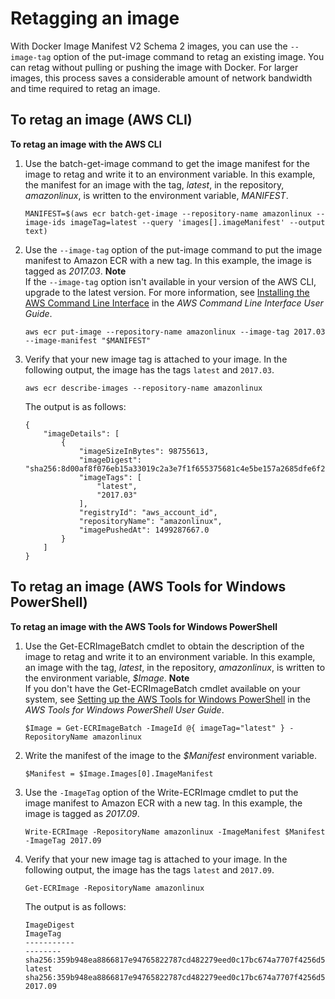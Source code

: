 # Retagging an image<a name="image-retag"></a>

With Docker Image Manifest V2 Schema 2 images, you can use the `--image-tag` option of the put\-image command to retag an existing image\. You can retag without pulling or pushing the image with Docker\. For larger images, this process saves a considerable amount of network bandwidth and time required to retag an image\.

## To retag an image \(AWS CLI\)<a name="retag-aws-cli"></a>

**To retag an image with the AWS CLI**

1. Use the batch\-get\-image command to get the image manifest for the image to retag and write it to an environment variable\. In this example, the manifest for an image with the tag, *latest*, in the repository, *amazonlinux*, is written to the environment variable, *MANIFEST*\.

   ```
   MANIFEST=$(aws ecr batch-get-image --repository-name amazonlinux --image-ids imageTag=latest --query 'images[].imageManifest' --output text)
   ```

1. Use the `--image-tag` option of the put\-image command to put the image manifest to Amazon ECR with a new tag\. In this example, the image is tagged as *2017\.03*\.
**Note**  
If the `--image-tag` option isn't available in your version of the AWS CLI, upgrade to the latest version\. For more information, see [Installing the AWS Command Line Interface](https://docs.aws.amazon.com/cli/latest/userguide/) in the *AWS Command Line Interface User Guide*\.

   ```
   aws ecr put-image --repository-name amazonlinux --image-tag 2017.03 --image-manifest "$MANIFEST"
   ```

1. Verify that your new image tag is attached to your image\. In the following output, the image has the tags `latest` and `2017.03`\.

   ```
   aws ecr describe-images --repository-name amazonlinux
   ```

   The output is as follows:

   ```
   {
       "imageDetails": [
           {
               "imageSizeInBytes": 98755613,
               "imageDigest": "sha256:8d00af8f076eb15a33019c2a3e7f1f655375681c4e5be157a2685dfe6f247227",
               "imageTags": [
                   "latest",
                   "2017.03"
               ],
               "registryId": "aws_account_id",
               "repositoryName": "amazonlinux",
               "imagePushedAt": 1499287667.0
           }
       ]
   }
   ```

## To retag an image \(AWS Tools for Windows PowerShell\)<a name="retag-powershell"></a>

**To retag an image with the AWS Tools for Windows PowerShell**

1. Use the Get\-ECRImageBatch cmdlet to obtain the description of the image to retag and write it to an environment variable\. In this example, an image with the tag, *latest*, in the repository, *amazonlinux*, is written to the environment variable, *$Image*\.
**Note**  
If you don't have the Get\-ECRImageBatch cmdlet available on your system, see [Setting up the AWS Tools for Windows PowerShell](https://docs.aws.amazon.com/powershell/latest/userguide/pstools-getting-set-up.html) in the *AWS Tools for Windows PowerShell User Guide*\.

   ```
   $Image = Get-ECRImageBatch -ImageId @{ imageTag="latest" } -RepositoryName amazonlinux
   ```

1. Write the manifest of the image to the *$Manifest* environment variable\.

   ```
   $Manifest = $Image.Images[0].ImageManifest
   ```

1. Use the `-ImageTag` option of the Write\-ECRImage cmdlet to put the image manifest to Amazon ECR with a new tag\. In this example, the image is tagged as *2017\.09*\.

   ```
   Write-ECRImage -RepositoryName amazonlinux -ImageManifest $Manifest -ImageTag 2017.09
   ```

1. Verify that your new image tag is attached to your image\. In the following output, the image has the tags `latest` and `2017.09`\.

   ```
   Get-ECRImage -RepositoryName amazonlinux
   ```

   The output is as follows:

   ```
   ImageDigest                                                             ImageTag
   -----------                                                             --------
   sha256:359b948ea8866817e94765822787cd482279eed0c17bc674a7707f4256d5d497 latest
   sha256:359b948ea8866817e94765822787cd482279eed0c17bc674a7707f4256d5d497 2017.09
   ```